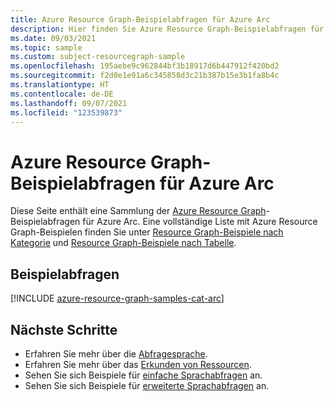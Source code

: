 ```yaml
---
title: Azure Resource Graph-Beispielabfragen für Azure Arc
description: Hier finden Sie Azure Resource Graph-Beispielabfragen für Azure Arc, mit denen die Verwendung von Ressourcentypen und Tabellen für den Zugriff auf die zugehörigen Ressourcen und Eigenschaften von Azure Arc veranschaulicht wird.
ms.date: 09/03/2021
ms.topic: sample
ms.custom: subject-resourcegraph-sample
ms.openlocfilehash: 195aebe9c962844bf3b18917d6b447912f420bd2
ms.sourcegitcommit: f2d0e1e91a6c345858d3c21b387b15e3b1fa8b4c
ms.translationtype: HT
ms.contentlocale: de-DE
ms.lasthandoff: 09/07/2021
ms.locfileid: "123539873"
---
```

# <a name="azure-resource-graph-sample-queries-for-azure-arc"></a>Azure Resource Graph-Beispielabfragen für Azure Arc

Diese Seite enthält eine Sammlung der [Azure Resource Graph](../governance/resource-graph/overview.md)-Beispielabfragen für Azure Arc. Eine vollständige Liste mit Azure Resource Graph-Beispielen finden Sie unter [Resource Graph-Beispiele nach Kategorie](../governance/resource-graph/samples/samples-by-category.md) und [Resource Graph-Beispiele nach Tabelle](../governance/resource-graph/samples/samples-by-table.md).

## <a name="sample-queries"></a>Beispielabfragen

[!INCLUDE [azure-resource-graph-samples-cat-arc](../../includes/resource-graph/samples/bycat/azure-arc.md)]

## <a name="next-steps"></a>Nächste Schritte

- Erfahren Sie mehr über die [Abfragesprache](../governance/resource-graph/concepts/query-language.md).
- Erfahren Sie mehr über das [Erkunden von Ressourcen](../governance/resource-graph/concepts/explore-resources.md).
- Sehen Sie sich Beispiele für [einfache Sprachabfragen](../governance/resource-graph/samples/starter.md) an.
- Sehen Sie sich Beispiele für [erweiterte Sprachabfragen](../governance/resource-graph/samples/advanced.md) an.
